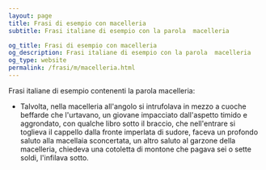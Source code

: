 ```yaml
---
layout: page
title: Frasi di esempio con macelleria 
subtitle: Frasi italiane di esempio con la parola  macelleria

og_title: Frasi di esempio con macelleria 
og_description: Frasi italiane di esempio con la parola  macelleria
og_type: website
permalink: /frasi/m/macelleria.html
---
```


Frasi italiane di esempio contenenti la parola macelleria:


- Talvolta, nella macelleria all'angolo si intrufolava in mezzo a cuoche beffarde che l'urtavano, un giovane impacciato dall'aspetto timido e aggrondato, con qualche libro sotto il braccio, che nell'entrare si toglieva il cappello dalla fronte imperlata di sudore, faceva un profondo saluto alla macellaia sconcertata, un altro saluto al garzone della macelleria, chiedeva una cotoletta di montone che pagava sei o sette soldi, l'infilava sotto.
